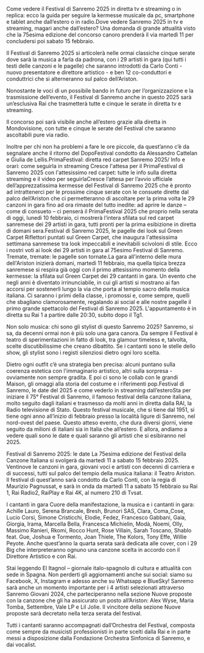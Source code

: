 Come vedere il Festival di Sanremo 2025 in diretta tv e streaming o in replica: ecco la guida per seguire la kermesse musicale da pc, smartphone e tablet anche dall’estero o in radio.Dove vedere Sanremo 2025 in tv e streaming, magari anche dall’estero? Una domanda di grande attualità visto che la 75esima edizione del concorso canoro prenderà il via martedì 11 per concludersi poi sabato 15 febbraio.

Il Festival di Sanremo 2025 si articolerà nelle ormai classiche cinque serate dove sarà la musica a farla da padrona, con i 29 artisti in gara (qui tutti i testi delle canzoni e le pagelle) che saranno introdotti da Carlo Conti - nuovo presentatore e direttore artistico - e ben 12 co-conduttori e conduttrici che si alterneranno sul palco dell’Ariston.

Nonostante le voci di un possibile bando in futuro per l’organizzazione e la trasmissione dell’evento, il Festival di Sanremo anche in questo 2025 sarà un’esclusiva Rai che trasmetterà tutte e cinque le serate in diretta tv e streaming.

Il concorso poi sarà visibile anche all’estero grazie alla diretta in Mondovisione, con tutte e cinque le serate del Festival che saranno ascoltabili pure via radio.

Inoltre per chi non ha problemi a fare le ore piccole, da quest’anno c’è da segnalare anche il ritorno del DopoFestival condotto da Alessandro Cattelan e Giulia de Lellis.PrimaFestival: diretta red carpet Sanremo 2025/ Info e orari: come seguirla in streaming
Cresce l'attesa per il PrimaFestival di Sanremo 2025 con l'attesissimo red carpet: tutte le info sulla diretta streaming e il video per seguirlaCresce l’attesa per l’avvio ufficiale dell’apprezzatissima kermesse del Festival di Sanremo 2025 che è pronto ad intrattenerci per le prossime cinque serate con le consuete dirette dal palco dell’Ariston che ci permetteranno di ascoltare per la prima volta le 29 canzoni in gara fino ad ora rimaste del tutto inedite: ad aprire le danze – come di consueto – ci penserà il PrimaFestival 2025 che proprio nella serata di oggi, lunedì 10 febbraio, ci mostrerà l’intera sfilata sul red carpet sanremese dei 29 artisti in gara, tutti pronti per la prima esibizione in diretta di domani sera.Festival di Sanremo 2025, le pagelle dei look sul Green Carpet
Riflettori puntati sul Green Carpet, che inaugura l'attesissima settimana sanremese tra look impeccabili e inevitabili scivoloni di stile. Ecco i nostri voti ai look dei 29 artisti in gara al 75esimo Festival di Sanremo. Tremate, tremate: le pagelle son tornate.La gara all'interno delle mura dell'Ariston inizierà domani, martedì 11 febbraio, ma quella tipica brezza sanremese si respira già oggi con il primo attesissimo momento della kermesse: la sfilata sul Green Carpet dei 29 cantanti in gara. Un evento che negli anni è diventato irrinunciabile, in cui gli artisti si mostrano ai fan accorsi per sostenerli lungo la via che porta al tempio sacro della musica italiana. Ci saranno i primi della classe, i promossi e, come sempre, quelli che sbagliano clamorosamente, regalando ai social e alle nostre pagelle il primo grande spettacolo del Festival di Sanremo 2025. L'appuntamento è in diretta su Rai 1 a partire dalle 20:30, subito dopo il Tg1.

Non solo musica: chi sono gli stylist di questo Sanremo 2025?
Sanremo, si sa, da decenni ormai non è più solo una gara canora. Da sempre il Festival è teatro di sperimentazioni in fatto di look, tra glamour timeless e, talvolta, scelte discutibilissime che creano dibattito. Se i cantanti sono le stelle dello show, gli stylist sono i registi silenziosi dietro ogni loro scelta.

Dietro ogni outfit c’è una strategia ben precisa: alcuni puntano sulla coerenza estetica con l'immaginario artistico, altri sulla sorpresa - ovviamente non sempre gradita. E poi ci sono le collab con le grandi Maison, gli omaggi alla storia del costume e i riferimenti pop.Festival di Sanremo, le date del 2025 e come vederlo in streaming dall’esteroSta per iniziare il 75° Festival di Sanremo, il famoso festival della canzone italiana, molto seguito dagli italiani e trasmesso da molti anni in diretta dalla RAI, la Radio televisione di Stato. Questo festival musicale, che si tiene dal 1951, si tiene ogni anno all’inizio di febbraio presso la località ligure di Sanremo, nel nord-ovest del paese. Questo atteso evento, che dura diversi giorni, viene seguito da milioni di italiani sia in Italia che all’estero. E allora, andiamo a vedere quali sono le date e quali saranno gli artisti che si esibiranno nel 2025.

Festival di Sanremo 2025: le date
La 75esima edizione del Festival della Canzone Italiana si svolgerà da martedì 11 a sabato 15 febbraio 2025. Ventinove le canzoni in gara, giovani voci e artisti con decenni di carriera e di successi, tutti sul palco del tempio della musica italiana: il Teatro Ariston. Il festival di quest’anno sarà condotto da Carlo Conti, con la regia di Maurizio Pagnussat, e sarà in onda da martedì 11 a sabato 15 febbraio su Rai 1, Rai Radio2, RaiPlay e Rai 4K, al numero 210 di Tvsat.

I cantanti in gara
Cuore della manifestazione, la musica e i cantanti in gara: Achille Lauro, Serena Brancale, Bresh, Brunori SAS, Clara, Coma_Cose, Lucio Corsi, Simone Cristicchi, Elodie, Fedez, Francesco Gabbani, Gaia, Giorgia, Irama, Marcella Bella, Francesca Michielin, Modà, Noemi, Olly, Massimo Ranieri, Rkomi, Rocco Hunt, Rose Villain, Sarah Toscano, Shablo feat. Gue, Joshua e Tormento, Joan Thiele, The Kolors, Tony Effe, Willie Peyote. Anche quest’anno la quarta serata sarà dedicata alle cover, con i 29 Big che interpreteranno ognuno una canzone scelta in accordo con il Direttore Artistico e con Rai.

Stai leggendo El Itagnol – giornale italo-spagnolo di cultura e attualità con sede in Spagna. Non perderti gli aggiornamenti anche sui social: siamo su Facebook, X, Instagram e adesso anche su Whatsapp e BlueSky!
Sanremo sarà anche un momento importante per i 4 artisti selezionati attraverso Sanremo Giovani 2024, che parteciperanno nella sezione Nuove proposte con la canzone che gli ha assicurato un posto all’Ariston: Alex Wyse, Maria Tomba, Settembre, Vale LP e Lil Jolie. Il vincitore della sezione Nuove proposte sarà decretato nella terza serata del festival.

Tutti i cantanti saranno accompagnati dall’Orchestra del Festival, composta come sempre da musicisti professionisti in parte scelti dalla Rai e in parte messi a disposizione dalla Fondazione Orchestra Sinfonica di Sanremo, e dai vocalist.
